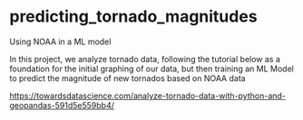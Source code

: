 # predicting_tornado_magnitudes
Using NOAA in a ML model

In this project, we analyze tornado data, following the tutorial below as a foundation for the initial graphing of our data, but then training an ML Model to predict the magnitude of new tornados based on NOAA data

https://towardsdatascience.com/analyze-tornado-data-with-python-and-geopandas-591d5e559bb4/